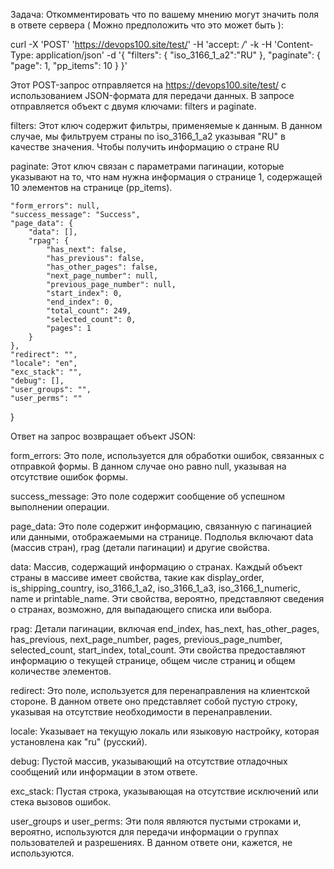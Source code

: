 Задача:
Откомментировать что по вашему мнению могут значить поля в ответе сервера ( Можно предположить что это может быть ):

curl -X 'POST'   'https://devops100.site/test/'   -H 'accept: */*'  -k -H 'Content-Type: application/json'   -d '{
  "filters": {
     "iso_3166_1_a2":"RU"
  },
  "paginate": {
    "page": 1,
    "pp_items": 10
  }
}'

Этот POST-запрос отправляется на https://devops100.site/test/ с использованием JSON-формата для передачи данных. В запросе отправляется объект с двумя ключами: filters и paginate.

filters: Этот ключ содержит фильтры, применяемые к данным. В данном случае, мы фильтруем страны по iso_3166_1_a2 указывая "RU" в качестве значения. Чтобы получить информацию о стране RU

paginate: Этот ключ связан с параметрами пагинации, которые указывают на то, что нам нужна информация о странице 1, содержащей 10 элементов на странице (pp_items).


    "form_errors": null,
    "success_message": "Success",
    "page_data": {
        "data": [],
        "rpag": {
            "has_next": false,
            "has_previous": false,
            "has_other_pages": false,
            "next_page_number": null,
            "previous_page_number": null,
            "start_index": 0,
            "end_index": 0,
            "total_count": 249,
            "selected_count": 0,
            "pages": 1
        }
    },
    "redirect": "",
    "locale": "en",
    "exc_stack": "",
    "debug": [],
    "user_groups": "",
    "user_perms": ""
}

Ответ на запрос возвращает объект JSON:

form_errors: Это поле, используется для обработки ошибок, связанных с отправкой формы. В данном случае оно равно null, указывая на отсутствие ошибок формы.

success_message: Это поле содержит сообщение об успешном выполнении операции.

page_data: Это поле содержит информацию, связанную с пагинацией или данными, отображаемыми на странице. Подполья включают data (массив стран), rpag (детали пагинации) и другие свойства.

data: Массив, содержащий информацию о странах. Каждый объект страны в массиве имеет свойства, такие как display_order, is_shipping_country, iso_3166_1_a2, iso_3166_1_a3, iso_3166_1_numeric, name и printable_name. Эти свойства, вероятно, представляют сведения о странах, возможно, для выпадающего списка или выбора.

rpag: Детали пагинации, включая end_index, has_next, has_other_pages, has_previous, next_page_number, pages, previous_page_number, selected_count, start_index, total_count. Эти свойства предоставляют информацию о текущей странице, общем числе страниц и общем количестве элементов.

redirect: Это поле, используется для перенаправления на клиентской стороне. В данном ответе оно представляет собой пустую строку, указывая на отсутствие необходимости в перенаправлении.

locale: Указывает на текущую локаль или языковую настройку, которая установлена как "ru" (русский).

debug: Пустой массив, указывающий на отсутствие отладочных сообщений или информации в этом ответе.

exc_stack: Пустая строка, указывающая на отсутствие исключений или стека вызовов ошибок.

user_groups и user_perms: Эти поля являются пустыми строками и, вероятно, используются для передачи информации о группах пользователей и разрешениях. В данном ответе они, кажется, не используются.
